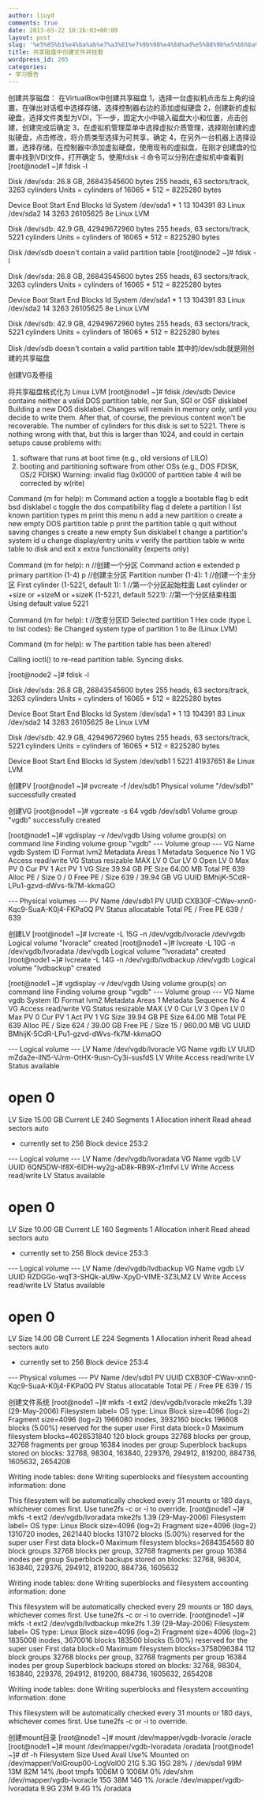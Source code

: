 ```yaml
---
author: liuyd
comments: true
date: 2013-03-22 10:26:03+00:00
layout: post
slug: '%e5%85%b1%e4%ba%ab%e7%a3%81%e7%9b%98%e4%b8%ad%e5%88%9b%e5%bb%ba%e6%96%87%e4%bb%b6%e5%b9%b6%e6%8c%82%e8%bd%bd'
title: 共享磁盘中创建文件并挂载
wordpress_id: 205
categories:
- 学习报告
---
```


创建共享磁盘：
在VirtualBox中创建共享磁盘
1，选择一台虚拟机点击左上角的设置，在弹出对话框中选择存储，选择控制器右边的添加虚拟硬盘
2，创建新的虚拟硬盘，选择文件类型为VDI，下一步，固定大小中输入磁盘大小和位置，点击创建，创建完成后确定
3，在虚拟机管理菜单中选择虚拟介质管理，选择刚创建的虚拟硬盘，点击修改，将介质类型选择为可共享，确定
4，在另外一台机器上选择设置，选择存储，在控制器中添加虚拟硬盘，使用现有的虚拟盘，在刚才创建盘的位置中找到VDI文件，打开确定
5，使用fdisk -l 命令可以分别在虚拟机中查看到
[root@node1 ~]# fdisk -l

Disk /dev/sda: 26.8 GB, 26843545600 bytes
255 heads, 63 sectors/track, 3263 cylinders
Units = cylinders of 16065 * 512 = 8225280 bytes

Device Boot Start End Blocks Id System
/dev/sda1 * 1 13 104391 83 Linux
/dev/sda2 14 3263 26105625 8e Linux LVM

Disk /dev/sdb: 42.9 GB, 42949672960 bytes
255 heads, 63 sectors/track, 5221 cylinders
Units = cylinders of 16065 * 512 = 8225280 bytes

Disk /dev/sdb doesn't contain a valid partition table
[root@node2 ~]# fdisk -l

Disk /dev/sda: 26.8 GB, 26843545600 bytes
255 heads, 63 sectors/track, 3263 cylinders
Units = cylinders of 16065 * 512 = 8225280 bytes

Device Boot Start End Blocks Id System
/dev/sda1 * 1 13 104391 83 Linux
/dev/sda2 14 3263 26105625 8e Linux LVM

Disk /dev/sdb: 42.9 GB, 42949672960 bytes
255 heads, 63 sectors/track, 5221 cylinders
Units = cylinders of 16065 * 512 = 8225280 bytes

Disk /dev/sdb doesn't contain a valid partition table
其中的/dev/sdb就是刚创建的共享磁盘

创建VG及卷组

将共享磁盘格式化为 Linux LVM
[root@node1 ~]# fdisk /dev/sdb
Device contains neither a valid DOS partition table, nor Sun, SGI or OSF disklabel
Building a new DOS disklabel. Changes will remain in memory only,
until you decide to write them. After that, of course, the previous
content won't be recoverable.
The number of cylinders for this disk is set to 5221.
There is nothing wrong with that, but this is larger than 1024,
and could in certain setups cause problems with:
1) software that runs at boot time (e.g., old versions of LILO)
2) booting and partitioning software from other OSs
(e.g., DOS FDISK, OS/2 FDISK)
Warning: invalid flag 0x0000 of partition table 4 will be corrected by w(rite)

Command (m for help): m
Command action
a toggle a bootable flag
b edit bsd disklabel
c toggle the dos compatibility flag
d delete a partition
l list known partition types
m print this menu
n add a new partition
o create a new empty DOS partition table
p print the partition table
q quit without saving changes
s create a new empty Sun disklabel
t change a partition's system id
u change display/entry units
v verify the partition table
w write table to disk and exit
x extra functionality (experts only)

Command (m for help): n //创建一个分区
Command action
e extended
p primary partition (1-4)
p //创建主分区
Partition number (1-4): 1 //创建一个主分区
First cylinder (1-5221, default 1): 1 //第一个分区起始柱面
Last cylinder or +size or +sizeM or +sizeK (1-5221, default 5221): //第一个分区结束柱面
Using default value 5221

Command (m for help): t //改变分区ID
Selected partition 1
Hex code (type L to list codes): 8e
Changed system type of partition 1 to 8e (Linux LVM)

Command (m for help): w
The partition table has been altered!

Calling ioctl() to re-read partition table.
Syncing disks.

[root@node2 ~]# fdisk -l

Disk /dev/sda: 26.8 GB, 26843545600 bytes
255 heads, 63 sectors/track, 3263 cylinders
Units = cylinders of 16065 * 512 = 8225280 bytes

Device Boot Start End Blocks Id System
/dev/sda1 * 1 13 104391 83 Linux
/dev/sda2 14 3263 26105625 8e Linux LVM

Disk /dev/sdb: 42.9 GB, 42949672960 bytes
255 heads, 63 sectors/track, 5221 cylinders
Units = cylinders of 16065 * 512 = 8225280 bytes

Device Boot Start End Blocks Id System
/dev/sdb1 1 5221 41937651 8e Linux LVM

创建PV
[root@node1 ~]# pvcreate -f /dev/sdb1
Physical volume "/dev/sdb1" successfully created

创建VG
[root@node1 ~]# vgcreate -s 64 vgdb /dev/sdb1
Volume group "vgdb" successfully created

[root@node1 ~]# vgdisplay -v /dev/vgdb
Using volume group(s) on command line
Finding volume group "vgdb"
--- Volume group ---
VG Name vgdb
System ID
Format lvm2
Metadata Areas 1
Metadata Sequence No 1
VG Access read/write
VG Status resizable
MAX LV 0
Cur LV 0
Open LV 0
Max PV 0
Cur PV 1
Act PV 1
VG Size 39.94 GB
PE Size 64.00 MB
Total PE 639
Alloc PE / Size 0 / 0
Free PE / Size 639 / 39.94 GB
VG UUID BMhijK-5CdR-LPu1-gzvd-dWvs-fk7M-kkmaGO

--- Physical volumes ---
PV Name /dev/sdb1
PV UUID CXB30F-CWav-xnn0-Kqc9-SuaA-K0j4-FKPa0Q
PV Status allocatable
Total PE / Free PE 639 / 639

创建LV
[root@node1 ~]# lvcreate -L 15G -n /dev/vgdb/lvoracle /dev/vgdb
Logical volume "lvoracle" created
[root@node1 ~]# lvcreate -L 10G -n /dev/vgdb/lvoradata /dev/vgdb
Logical volume "lvoradata" created
[root@node1 ~]# lvcreate -L 14G -n /dev/vgdb/lvdbackup /dev/vgdb
Logical volume "lvdbackup" created

[root@node1 ~]# vgdisplay -v /dev/vgdb
Using volume group(s) on command line
Finding volume group "vgdb"
--- Volume group ---
VG Name vgdb
System ID
Format lvm2
Metadata Areas 1
Metadata Sequence No 4
VG Access read/write
VG Status resizable
MAX LV 0
Cur LV 3
Open LV 0
Max PV 0
Cur PV 1
Act PV 1
VG Size 39.94 GB
PE Size 64.00 MB
Total PE 639
Alloc PE / Size 624 / 39.00 GB
Free PE / Size 15 / 960.00 MB
VG UUID BMhijK-5CdR-LPu1-gzvd-dWvs-fk7M-kkmaGO

--- Logical volume ---
LV Name /dev/vgdb/lvoracle
VG Name vgdb
LV UUID mZda2e-lIN5-VJrm-OtHX-9usn-Cy3i-susfdS
LV Write Access read/write
LV Status available
# open 0
LV Size 15.00 GB
Current LE 240
Segments 1
Allocation inherit
Read ahead sectors auto
- currently set to 256
Block device 253:2

--- Logical volume ---
LV Name /dev/vgdb/lvoradata
VG Name vgdb
LV UUID 6QN5DW-If8X-6IDH-wy2g-aD8k-RB9X-z1mfvI
LV Write Access read/write
LV Status available
# open 0
LV Size 10.00 GB
Current LE 160
Segments 1
Allocation inherit
Read ahead sectors auto
- currently set to 256
Block device 253:3

--- Logical volume ---
LV Name /dev/vgdb/lvdbackup
VG Name vgdb
LV UUID RZDGGo-wqT3-SHQk-aU9w-XpyD-VIME-3Z3LM2
LV Write Access read/write
LV Status available
# open 0
LV Size 14.00 GB
Current LE 224
Segments 1
Allocation inherit
Read ahead sectors auto
- currently set to 256
Block device 253:4

--- Physical volumes ---
PV Name /dev/sdb1
PV UUID CXB30F-CWav-xnn0-Kqc9-SuaA-K0j4-FKPa0Q
PV Status allocatable
Total PE / Free PE 639 / 15

创建文件系统
[root@node1 ~]# mkfs -t ext2 /dev/vgdb/lvoracle
mke2fs 1.39 (29-May-2006)
Filesystem label=
OS type: Linux
Block size=4096 (log=2)
Fragment size=4096 (log=2)
1966080 inodes, 3932160 blocks
196608 blocks (5.00%) reserved for the super user
First data block=0
Maximum filesystem blocks=4026531840
120 block groups
32768 blocks per group, 32768 fragments per group
16384 inodes per group
Superblock backups stored on blocks:
32768, 98304, 163840, 229376, 294912, 819200, 884736, 1605632, 2654208

Writing inode tables: done
Writing superblocks and filesystem accounting information: done

This filesystem will be automatically checked every 31 mounts or
180 days, whichever comes first. Use tune2fs -c or -i to override.
[root@node1 ~]# mkfs -t ext2 /dev/vgdb/lvoradata
mke2fs 1.39 (29-May-2006)
Filesystem label=
OS type: Linux
Block size=4096 (log=2)
Fragment size=4096 (log=2)
1310720 inodes, 2621440 blocks
131072 blocks (5.00%) reserved for the super user
First data block=0
Maximum filesystem blocks=2684354560
80 block groups
32768 blocks per group, 32768 fragments per group
16384 inodes per group
Superblock backups stored on blocks:
32768, 98304, 163840, 229376, 294912, 819200, 884736, 1605632

Writing inode tables: done
Writing superblocks and filesystem accounting information: done

This filesystem will be automatically checked every 29 mounts or
180 days, whichever comes first. Use tune2fs -c or -i to override.
[root@node1 ~]# mkfs -t ext2 /dev/vgdb/lvdbackup
mke2fs 1.39 (29-May-2006)
Filesystem label=
OS type: Linux
Block size=4096 (log=2)
Fragment size=4096 (log=2)
1835008 inodes, 3670016 blocks
183500 blocks (5.00%) reserved for the super user
First data block=0
Maximum filesystem blocks=3758096384
112 block groups
32768 blocks per group, 32768 fragments per group
16384 inodes per group
Superblock backups stored on blocks:
32768, 98304, 163840, 229376, 294912, 819200, 884736, 1605632, 2654208

Writing inode tables: done
Writing superblocks and filesystem accounting information: done

This filesystem will be automatically checked every 31 mounts or
180 days, whichever comes first. Use tune2fs -c or -i to override.

创建mount目录
[root@node1 ~]# mount /dev/mapper/vgdb-lvoracle /oracle
[root@node1 ~]# mount /dev/mapper/vgdb-lvoradata /oradata
[root@node1 ~]# df -h
Filesystem Size Used Avail Use% Mounted on
/dev/mapper/VolGroup00-LogVol00
21G 5.3G 15G 28% /
/dev/sda1 99M 13M 82M 14% /boot
tmpfs 1006M 0 1006M 0% /dev/shm
/dev/mapper/vgdb-lvoracle
15G 38M 14G 1% /oracle
/dev/mapper/vgdb-lvoradata
9.9G 23M 9.4G 1% /oradata
